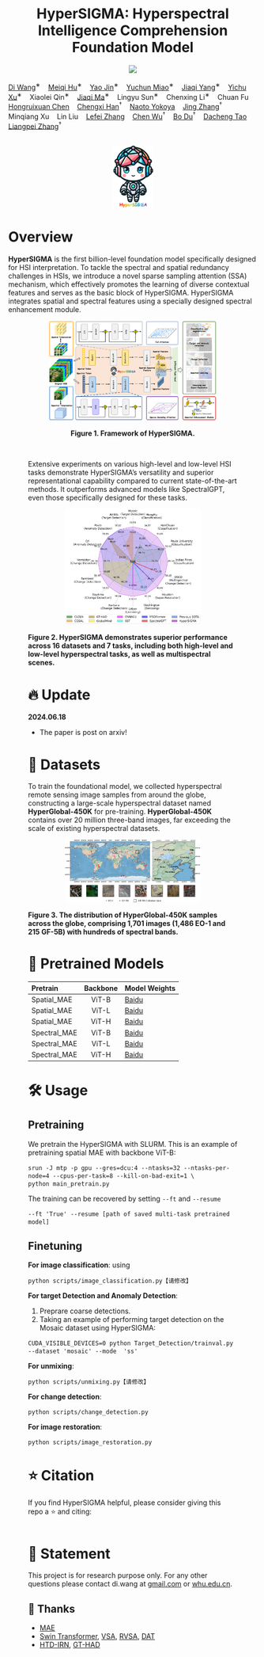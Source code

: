 <h1 align="center"> HyperSIGMA: Hyperspectral Intelligence Comprehension Foundation Model </h1>

<p align="center">
<a href="链接！"><img src="https://img.shields.io/badge/arXiv-Paper-<color>"></a>
</p>


[Di Wang](https://dotwang.github.io/)<sup>∗</sup>&nbsp;&nbsp;&nbsp;
[Meiqi Hu](https://meiqihu.github.io/)<sup>∗</sup>&nbsp;&nbsp;&nbsp;
[Yao Jin](https://scholar.google.com/citations?hl=en&user=PBqyF80AAAAJ)<sup>∗</sup>&nbsp;&nbsp;&nbsp;
[Yuchun Miao](https://scholar.google.com/citations?hl=en&user=-ec3mwUAAAAJ)<sup>∗</sup>&nbsp;&nbsp;&nbsp;
[Jiaqi Yang](https://jqyang22.github.io/)<sup>∗</sup>&nbsp;&nbsp;&nbsp;
[Yichu Xu](https://scholar.google.com/citations?hl=en&user=CxKy4lEAAAAJ)<sup>∗</sup>&nbsp;&nbsp;&nbsp;
Xiaolei Qin<sup>∗</sup>&nbsp;&nbsp;&nbsp;
[Jiaqi Ma](https://leonmakise.github.io/)<sup>∗</sup>&nbsp;&nbsp;&nbsp;
Lingyu Sun<sup>∗</sup>&nbsp;&nbsp;&nbsp;
Chenxing Li<sup>∗</sup>&nbsp;&nbsp;&nbsp;
Chuan Fu<sup></sup>&nbsp;&nbsp;&nbsp;
[Hongruixuan Chen](https://chrx97.com/)<sup></sup>&nbsp;&nbsp;&nbsp;
[Chengxi Han](https://chengxihan.github.io/)<sup>†</sup>&nbsp;&nbsp;&nbsp; 
[Naoto Yokoya](https://naotoyokoya.com/)<sup></sup>&nbsp;&nbsp;&nbsp;
[Jing Zhang](https://scholar.google.com/citations?hl=en&user=9jH5v74AAAAJ&view_op=list_works&sortby=pubdate)<sup>†</sup>&nbsp;&nbsp;&nbsp; 
Minqiang Xu<sup></sup>&nbsp;&nbsp;&nbsp; 
Lin Liu<sup></sup>&nbsp;&nbsp;&nbsp; 
[Lefei Zhang](https://scholar.google.com/citations?user=BLKHwNwAAAAJ&hl=en)<sup></sup>&nbsp;&nbsp;&nbsp;
[Chen Wu](https://scholar.google.com/citations?user=DbTt_CcAAAAJ&hl=en)<sup>†</sup>&nbsp;&nbsp;&nbsp; 
[Bo Du](https://scholar.google.com/citations?user=Shy1gnMAAAAJ&hl=en)<sup>†</sup>&nbsp;&nbsp;&nbsp;
[Dacheng Tao](https://scholar.google.com/citations?user=RwlJNLcAAAAJ&hl=en)<sup></sup>&nbsp;&nbsp;&nbsp; 
[Liangpei Zhang](https://scholar.google.com/citations?user=vzj2hcYAAAAJ&hl=en)<sup>†</sup>&nbsp;&nbsp;&nbsp;
</br></br>


  
<figure>
<div align="center">
<img src=Fig/logo.png width="20%">
</div>
</figure>



# Overview

**HyperSIGMA** is the first billion-level foundation model specifically designed for HSI interpretation. To tackle the
spectral and spatial redundancy challenges in HSIs, we introduce a novel sparse sampling attention (SSA) mechanism, which effectively
promotes the learning of diverse contextual features and serves as the basic block of HyperSIGMA. HyperSIGMA integrates spatial and
spectral features using a specially designed spectral enhancement module.</a>


<figure>
<div align="center">
<img src=Fig/framework.png width="80%">
</div>

<div align='center'>
 
**Figure 1. Framework of HyperSIGMA.**

</div>
<br>


Extensive experiments on various high-level and low-level HSI tasks demonstrate HyperSIGMA’s versatility and superior representational capability compared to current state-of-the-art methods. It outperforms advanced models like SpectralGPT, even those specifically designed for these tasks.

<figure>
<div align="center">
<img src=Fig/radarimg.png width="80%">
</div>
</figure>

**Figure 2. HyperSIGMA demonstrates superior performance across 16 datasets and 7 tasks, including both high-level and low-level hyperspectral tasks, as well as multispectral scenes.** 


# 🔥 Update


**2024.06.18**

- The paper is post on arxiv!

# 📖 Datasets
To train the foundational model, we collected hyperspectral remote sensing image samples from around the globe, constructing a large-scale hyperspectral dataset named **HyperGlobal-450K** for pre-training. **HyperGlobal-450K** contains over 20 million three-band images, far exceeding the scale of existing hyperspectral datasets.

<figure>
<div align="center">
<img src=Fig/dataset.png width="80%">
</div>
</figure>

**Figure 3. The distribution of HyperGlobal-450K samples across the globe, comprising 1,701 images (1,486 EO-1 and 215 GF-5B) with hundreds of spectral bands.**

# 🚀 Pretrained Models

| Pretrain | Backbone | Model Weights |
| :------- | :------: | :------ |
| Spatial_MAE | ViT-B | [Baidu](https://pan.baidu.com/s/1kShixCeWhPGde-vLLxQLJg?pwd=vruc)  | 
| Spatial_MAE | ViT-L |  [Baidu](https://pan.baidu.com/s/11iwHFh8sfg9S-inxOYtJlA?pwd=d2qs)  |
| Spatial_MAE | ViT-H | [Baidu](https://pan.baidu.com/s/1gV9A_XmTCBRw90zjSt90ZQ?pwd=knuu) | 
| Spectral_MAE | ViT-B |  [Baidu](https://pan.baidu.com/s/1VinBf4qnN98aa6z7TZ-ENQ?pwd=mi2y)  |
| Spectral_MAE | ViT-L | [Baidu](https://pan.baidu.com/s/1tF2rG-T_65QA3UaG4K9Lhg?pwd=xvdd) | 
| Spectral_MAE | ViT-H |  [Baidu](https://pan.baidu.com/s/1Di9ffWuzxPZUagBCU4Px2w?pwd=bi9r)|



# 🛠️ Usage

## Pretraining

We pretrain the HyperSIGMA with SLURM. This is an example of pretraining spatial MAE with backbone ViT-B:

```
srun -J mtp -p gpu --gres=dcu:4 --ntasks=32 --ntasks-per-node=4 --cpus-per-task=8 --kill-on-bad-exit=1 \
python main_pretrain.py 
```
The training can be recovered by setting `--ft` and `--resume`
```
--ft 'True' --resume [path of saved multi-task pretrained model]
```

## Finetuning

**For image classification**: using 
```
python scripts/image_classification.py【请修改】
```
**For target Detection and Anomaly Detection**: 

1. Preprare coarse detections.
2. Taking an example of performing target detection on the Mosaic dataset using HyperSIGMA:

```
CUDA_VISIBLE_DEVICES=0 python Target_Detection/trainval.py --dataset 'mosaic' --mode  'ss'
```

**For unmixing**: 

```
python scripts/unmixing.py【请修改】
```

**For change detection**: 
```
python scripts/change_detection.py
```

**For image restoration**: 
```
python scripts/image_restoration.py
```



# ⭐ Citation

If you find HyperSIGMA helpful, please consider giving this repo a ⭐ and citing:

```

```

# 🎺 Statement

This project is for research purpose only. For any other questions please contact di.wang at [gmail.com](mailto:wd74108520@gmail.com) or [whu.edu.cn](mailto:d_wang@whu.edu.cn).


## 💖 Thanks

* [MAE](https://github.com/facebookresearch/mae)
* [Swin Transformer](https://github.com/microsoft/Swin-Transformer), [VSA](https://github.com/ViTAE-Transformer/ViTAE-VSA), [RVSA](https://github.com/ViTAE-Transformer/Remote-Sensing-RVSA), [DAT](https://github.com/LeapLabTHU/DAT)
* [HTD-IRN](https://github.com/shendb2022/HTD-IRN), [GT-HAD](https://github.com/jeline0110/GT-HAD)
